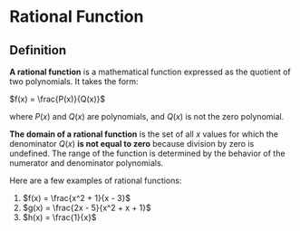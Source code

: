 # Rational Function

## Definition

**A rational function** is a mathematical function expressed as the quotient of two polynomials. It takes the form:

$f(x) = \frac{P(x)}{Q(x)}$

where $P(x)$ and $Q(x)$ are polynomials, and $Q(x)$ is not the zero polynomial.

**The domain of a rational function** is the set of all $x$ values for which the denominator $Q(x)$ **is not equal to
zero** because division by zero is undefined. The range of the function is determined by the behavior of the numerator
and denominator polynomials.

Here are a few examples of rational functions:

1. $f(x) = \frac{x^2 + 1}{x - 3}$
2. $g(x) = \frac{2x - 5}{x^2 + x + 1}$
3. $h(x) = \frac{1}{x}$
